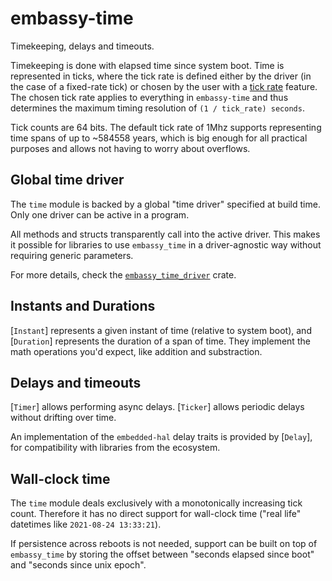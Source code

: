 # embassy-time

Timekeeping, delays and timeouts.

Timekeeping is done with elapsed time since system boot. Time is represented in
ticks, where the tick rate is defined either by the driver (in the case of a fixed-rate
tick) or chosen by the user with a [tick rate](#tick-rate) feature. The chosen
tick rate applies to everything in `embassy-time` and thus determines the maximum
timing resolution of <code>(1 / tick_rate) seconds</code>.

Tick counts are 64 bits. The default tick rate of 1Mhz supports
representing time spans of up to ~584558 years, which is big enough for all practical
purposes and allows not having to worry about overflows.

## Global time driver

The `time` module is backed by a global "time driver" specified at build time.
Only one driver can be active in a program.

All methods and structs transparently call into the active driver. This makes it
possible for libraries to use `embassy_time` in a driver-agnostic way without
requiring generic parameters.

For more details, check the [`embassy_time_driver`](https://crates.io/crates/embassy-time-driver) crate.

## Instants and Durations

[`Instant`] represents a given instant of time (relative to system boot), and [`Duration`]
represents the duration of a span of time. They implement the math operations you'd expect,
like addition and substraction.

## Delays and timeouts

[`Timer`] allows performing async delays. [`Ticker`] allows periodic delays without drifting over time.

An implementation of the `embedded-hal` delay traits is provided by [`Delay`], for compatibility
with libraries from the ecosystem.

## Wall-clock time

The `time` module deals exclusively with a monotonically increasing tick count.
Therefore it has no direct support for wall-clock time ("real life" datetimes
like `2021-08-24 13:33:21`).

If persistence across reboots is not needed, support can be built on top of
`embassy_time` by storing the offset between "seconds elapsed since boot"
and "seconds since unix epoch".
